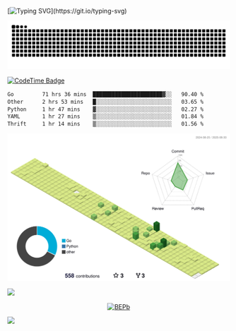 [![Typing SVG](https://readme-typing-svg.demolab.com?font=JetBrains+Mono&duration=3000&center=true&vCenter=true&multiline=true&repeat=false&width=800&height=80&lines=Welcome+to+KevinMatt's+workshop;Do+not+go+gentle+into+that+good+night.)](https://git.io/typing-svg)

![snake-grid](https://raw.githubusercontent.com/kevinmatthe/kevinmatthe/output/github-contribution-grid-snake-dark.svg)

[![CodeTime Badge](https://img.shields.io/endpoint?style=flat-square&color=222&url=https%3A%2F%2Fapi.codetime.dev%2Fshield%3Fid%3D30418%26project%3D%26in=0)](https://codetime.dev)

<!--START_SECTION:waka-->

```txt
Go         71 hrs 36 mins  ██████████████████████▓░░   90.40 %
Other      2 hrs 53 mins   █░░░░░░░░░░░░░░░░░░░░░░░░   03.65 %
Python     1 hr 47 mins    ▓░░░░░░░░░░░░░░░░░░░░░░░░   02.27 %
YAML       1 hr 27 mins    ▒░░░░░░░░░░░░░░░░░░░░░░░░   01.84 %
Thrift     1 hr 14 mins    ▒░░░░░░░░░░░░░░░░░░░░░░░░   01.56 %
```

<!--END_SECTION:waka-->

<!--   profile-green-animate -->
![](./profile-3d-contrib/profile-green-animate.svg)

<!--  2d history skills -->
<img src="https://cr-skills-chart-widget.azurewebsites.net/api/api?username=kevinmatthe" width="auto"></img>

<p align="center"> 
<a href="https://github.com/ryo-ma/github-profile-trophy"><img src="https://github-profile-trophy.vercel.app/?username=kevinmatthe" alt="BEPb" /></a>
</p>

<img src="https://cr-ss-service.azurewebsites.net/api/ScreenShot?widget=summary&username=kevinmatthe" width="auto"></img>
